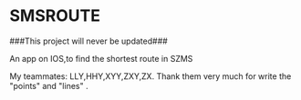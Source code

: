 # SMSROUTE
###This project will never be updated###

An app on IOS,to find the shortest route in SZMS

My teammates: LLY,HHY,XYY,ZXY,ZX. 
Thank them very much for write the "points" and "lines" .
